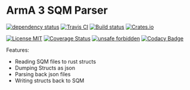 # ArmA 3 SQM Parser
[![dependency status](https://deps.rs/repo/github/arma3modorganizer/SQM_Parser/status.svg)](https://deps.rs/repo/github/arma3modorganizer/SQM_Parser)
[![Travis CI](https://travis-ci.org/arma3modorganizer/SQM_Parser.svg?branch=master)](https://travis-ci.org/arma3modorganizer/SQM_Parser)
[![Build status](https://ci.appveyor.com/api/projects/status/px61tb2r5f1rif83?svg=true)](https://ci.appveyor.com/project/Scarjit/sqm-parser)
[![Crates.io](https://img.shields.io/crates/v/sqm_parser)](https://crates.io/crates/sqm_parser)

[![License MIT](https://img.shields.io/badge/license-MIT-blue.svg)](https://github.com/arma3modorganizer/SQM_Parser/blob/master/LICENSE)
[![Coverage Status](https://coveralls.io/repos/github/arma3modorganizer/SQM_Parser/badge.svg?branch=master)](https://coveralls.io/github/arma3modorganizer/SQM_Parser?branch=master)
[![unsafe forbidden](https://img.shields.io/badge/unsafe-forbidden-success.svg)](https://github.com/rust-secure-code/safety-dance/)
[![Codacy Badge](https://api.codacy.com/project/badge/Grade/5a94340d463141829cc3035870984d52)](https://www.codacy.com/manual/Scarjit/SQM_Parser?utm_source=github.com&amp;utm_medium=referral&amp;utm_content=arma3modorganizer/SQM_Parser&amp;utm_campaign=Badge_Grade)

Features:
  * Reading SQM files to rust structs
  * Dumping Structs as json
  * Parsing back json files
  * Writing structs back to SQM
  
 
